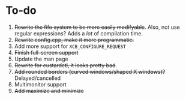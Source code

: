 # To-do

1. ~~Rewrite the fifo system to be more easily modifyable~~. Also, not use regular expressions? Adds a _lot_ of compilation time.
2. ~~Rewrite config.cpp, make it more programmatic.~~
3. Add more support for `XCB_CONFIGURE_REQUEST`
4. ~~Finish full-screen support~~
5. Update the man page
6. ~~Rewrite for custardctl, it looks pretty bad~~.
7. ~~Add rounded borders (curved windows/shaped X windows)?~~ Delayed/cancelled
8. Multimonitor support
9. ~~Add maximize and minimize~~
